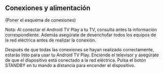 ## Conexiones y alimentación

(Poner el esquema de conexiones)


Nota: Al conectar el Android TV Play a tu TV, consulta antes la información correspondiente. Además asegúrate de desenchufar todos los equipos de la red eléctrica antes de realizar la conexión.

Después de que todas las conexiones se hayan realizado correctamente, estarás listo para usar tu Android TV Play. Enciende el televisor y asegúrate de que el dispositivo está conectado a la red eléctrica. Pulsa el botón STANDBY en tu mando a distancia para encender el dispositivo.
